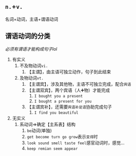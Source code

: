 ## `n.`+`v.`
名词+动词，主语+谓语动词

## 谓语动词的分类
_必须有谓语才能构成句子lol_
1. 有实义
	1. 不及物动词`vi.`
		1. 【主谓】，由主语可独立动作，句子到此结束
	2. 及物动词`vt.`
		1. 【主谓宾】，涉及其他物，主语不可独立完成，配合`宾语`
		2. 【主谓双宾】，两个宾语（人➕物）才能完成
			1. `I bought you a present`
			2. `I bought a present for you`
		3. 【主谓宾补】，还需要`宾语补足语`协助完成句子
			1. `I find you beautiful`
2. 无实义
	1. 系动词=>确定【主系表】结构
		1. `be`动词(单独)
		2. `get become turn go grow`表示`变得`时
		3. `look sound smell taste feel`感官动词时，感觉...
		4. `keep remian seem appear`